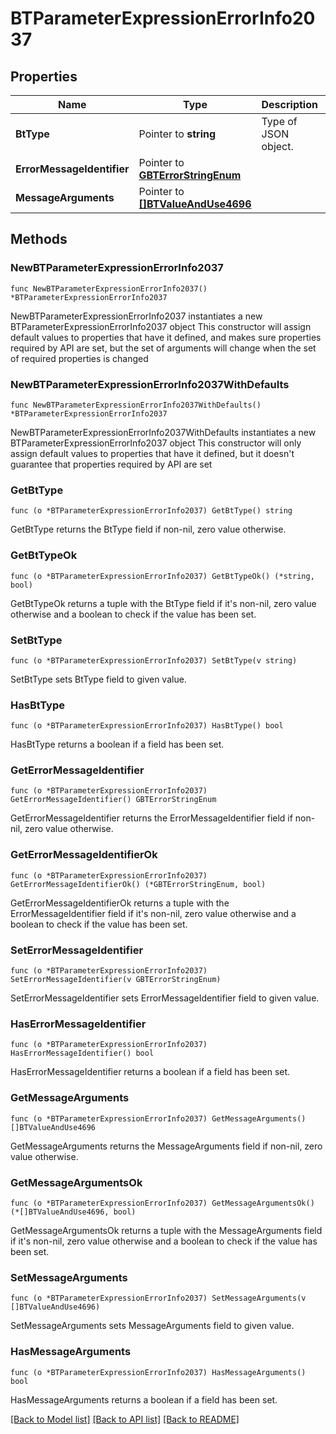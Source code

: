 # BTParameterExpressionErrorInfo2037

## Properties

Name | Type | Description | Notes
------------ | ------------- | ------------- | -------------
**BtType** | Pointer to **string** | Type of JSON object. | [optional] 
**ErrorMessageIdentifier** | Pointer to [**GBTErrorStringEnum**](GBTErrorStringEnum.md) |  | [optional] 
**MessageArguments** | Pointer to [**[]BTValueAndUse4696**](BTValueAndUse4696.md) |  | [optional] 

## Methods

### NewBTParameterExpressionErrorInfo2037

`func NewBTParameterExpressionErrorInfo2037() *BTParameterExpressionErrorInfo2037`

NewBTParameterExpressionErrorInfo2037 instantiates a new BTParameterExpressionErrorInfo2037 object
This constructor will assign default values to properties that have it defined,
and makes sure properties required by API are set, but the set of arguments
will change when the set of required properties is changed

### NewBTParameterExpressionErrorInfo2037WithDefaults

`func NewBTParameterExpressionErrorInfo2037WithDefaults() *BTParameterExpressionErrorInfo2037`

NewBTParameterExpressionErrorInfo2037WithDefaults instantiates a new BTParameterExpressionErrorInfo2037 object
This constructor will only assign default values to properties that have it defined,
but it doesn't guarantee that properties required by API are set

### GetBtType

`func (o *BTParameterExpressionErrorInfo2037) GetBtType() string`

GetBtType returns the BtType field if non-nil, zero value otherwise.

### GetBtTypeOk

`func (o *BTParameterExpressionErrorInfo2037) GetBtTypeOk() (*string, bool)`

GetBtTypeOk returns a tuple with the BtType field if it's non-nil, zero value otherwise
and a boolean to check if the value has been set.

### SetBtType

`func (o *BTParameterExpressionErrorInfo2037) SetBtType(v string)`

SetBtType sets BtType field to given value.

### HasBtType

`func (o *BTParameterExpressionErrorInfo2037) HasBtType() bool`

HasBtType returns a boolean if a field has been set.

### GetErrorMessageIdentifier

`func (o *BTParameterExpressionErrorInfo2037) GetErrorMessageIdentifier() GBTErrorStringEnum`

GetErrorMessageIdentifier returns the ErrorMessageIdentifier field if non-nil, zero value otherwise.

### GetErrorMessageIdentifierOk

`func (o *BTParameterExpressionErrorInfo2037) GetErrorMessageIdentifierOk() (*GBTErrorStringEnum, bool)`

GetErrorMessageIdentifierOk returns a tuple with the ErrorMessageIdentifier field if it's non-nil, zero value otherwise
and a boolean to check if the value has been set.

### SetErrorMessageIdentifier

`func (o *BTParameterExpressionErrorInfo2037) SetErrorMessageIdentifier(v GBTErrorStringEnum)`

SetErrorMessageIdentifier sets ErrorMessageIdentifier field to given value.

### HasErrorMessageIdentifier

`func (o *BTParameterExpressionErrorInfo2037) HasErrorMessageIdentifier() bool`

HasErrorMessageIdentifier returns a boolean if a field has been set.

### GetMessageArguments

`func (o *BTParameterExpressionErrorInfo2037) GetMessageArguments() []BTValueAndUse4696`

GetMessageArguments returns the MessageArguments field if non-nil, zero value otherwise.

### GetMessageArgumentsOk

`func (o *BTParameterExpressionErrorInfo2037) GetMessageArgumentsOk() (*[]BTValueAndUse4696, bool)`

GetMessageArgumentsOk returns a tuple with the MessageArguments field if it's non-nil, zero value otherwise
and a boolean to check if the value has been set.

### SetMessageArguments

`func (o *BTParameterExpressionErrorInfo2037) SetMessageArguments(v []BTValueAndUse4696)`

SetMessageArguments sets MessageArguments field to given value.

### HasMessageArguments

`func (o *BTParameterExpressionErrorInfo2037) HasMessageArguments() bool`

HasMessageArguments returns a boolean if a field has been set.


[[Back to Model list]](../README.md#documentation-for-models) [[Back to API list]](../README.md#documentation-for-api-endpoints) [[Back to README]](../README.md)


